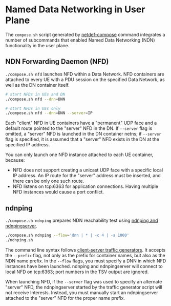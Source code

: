 # Named Data Networking in User Plane

The `compose.sh` script generated by [netdef-compose](../netdef-compose/README.md) command integrates a number of subcommands that enabled Named Data Networking (NDN) functionality in the user plane.

## NDN Forwarding Daemon (NFD)

`./compose.sh nfd` launches NFD within a Data Network.
NFD containers are attached to every UE with a PDU session on the specified Data Network, as well as the DN container itself.

```bash
# start NFDs in UEs and DN
./compose.sh nfd --dnn=DNN

# start NFDs in UEs only
./compose.sh nfd --dnn=DNN --server=IP
```

Each "client" NFD in UE containers have a "permanent" UDP face and a default route pointed to the "server" NFD in the DN.
If `--server` flag is omitted, a "server" NFD is launched in the DN container netns; if `--server` flag is specified, it is assumed that a "server" NFD exists in the DN at the specified IP address.

You can only launch one NFD instance attached to each UE container, because:

* NFD does not support creating a unicast UDP face with a specific local IP address.
  An IP route for the "server" address must be inserted, and there can be only one such route.
* NFD listens on tcp:6363 for application connections.
  Having multiple NFD instances would cause a port conflict.

## ndnping

`./compose.sh ndnping` prepares NDN reachability test using [ndnping and ndnpingserver](https://github.com/named-data/ndn-tools/tree/master/tools/ping).

```bash
./compose.sh ndnping --flow='dnn | * | -c 4 | -s 1000'
./ndnping.sh
```

The command line syntax follows [client-server traffic generators](trafficgen.md).
It accepts the `--prefix` flag, not only as the prefix for container names, but also as the NDN name prefix.
In the `--flow` flags, you must specify a DNN in which NFD instances have been launched.
ndnping and ndnpingserver will connect to local NFD on tcp:6363; port numbers in the TSV output are ignored.

When launching NFD, if the `--server` flag was used to specify an alternate "server" NFD, the ndnpingserver started by the traffic generator script will not receive Interests.
Instead, you must manually start an ndnpingserver attached to the "server" NFD for the proper name prefix.
